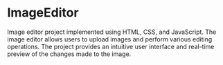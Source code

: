 # ImageEditor
Image editor project implemented using HTML, CSS, and JavaScript. The image editor allows users to upload images and perform various editing operations. The project provides an intuitive user interface and real-time preview of the changes made to the image.
